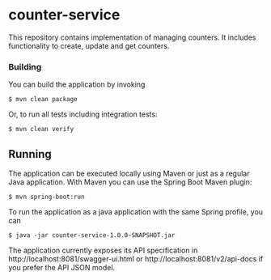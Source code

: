 # counter-service
This repository contains implementation of managing counters. It includes functionality to create, update and get counters.

### Building

You can build the application by invoking

```
$ mvn clean package
```

Or, to run all tests including integration tests:
```
$ mvn clean verify
```

## Running

The application can be executed locally using Maven or just as a regular Java application. With Maven you can use the Spring Boot Maven plugin:

```
$ mvn spring-boot:run
```

To run the application as a java application with the same Spring profile, you can

```
$ java -jar counter-service-1.0.0-SNAPSHOT.jar 
```

The application currently exposes its API specification in http://localhost:8081/swagger-ui.html or http://localhost:8081/v2/api-docs if you prefer the API JSON model. 